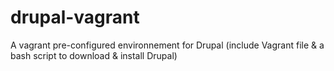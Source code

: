 # drupal-vagrant
A vagrant pre-configured environnement for Drupal (include Vagrant file &amp; a bash script to download &amp; install Drupal)


